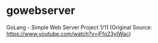 # gowebserver
GoLang - Simple Web Server 
Project 1/11
(Original Source: https://www.youtube.com/watch?v=jFfo23yIWac)
